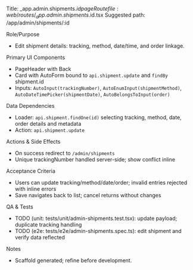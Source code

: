 Title: _app.admin.shipments.$id page
Route file: web/routes/_app.admin.shipments.$id.tsx
Suggested path: /app/admin/shipments/:id

Role/Purpose
- Edit shipment details: tracking, method, date/time, and order linkage.

Primary UI Components
- PageHeader with Back
- Card with AutoForm bound to `api.shipment.update` and `findBy` shipment.id
- Inputs: `AutoInput(trackingNumber)`, `AutoEnumInput(shipmentMethod)`, `AutoDateTimePicker(shipmentDate)`, `AutoBelongsToInput(order)`

Data Dependencies
- Loader: `api.shipment.findOne(id)` selecting tracking, method, date, order details and metadata
- Action: `api.shipment.update`

Actions & Side Effects
- On success redirect to `/admin/shipments`
- Unique trackingNumber handled server-side; show conflict inline

Acceptance Criteria
- Users can update tracking/method/date/order; invalid entries rejected with inline errors
- Save navigates back to list; cancel returns without changes

QA & Tests
- TODO (unit: tests/unit/admin-shipments.test.tsx): update payload; duplicate tracking handling
- TODO (e2e: tests/e2e/admin-shipments.spec.ts): edit shipment and verify data reflected

Notes
- Scaffold generated; refine before development.
